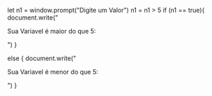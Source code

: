 let n1 = window.prompt("Digite um Valor")
n1 = n1 > 5
if (n1 == true){
    document.write(" <p> Sua Variavel é maior do que 5: </p>")
}

else {
    document.write("<p> Sua Variavel é menor do que 5: </p>")
}

